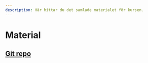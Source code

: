 ```yaml
---
description: Här hittar du det samlade materialet för kursen.
---
```


# Material

## [Git repo](https://github.com/jensnti/wsp1-node)

